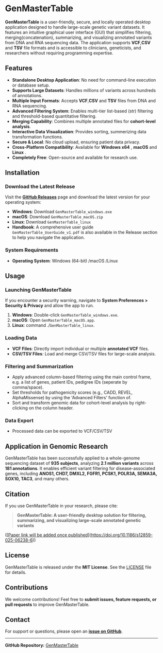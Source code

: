 # GenMasterTable


**GenMasterTable** is a user-friendly, secure, and locally operated desktop application designed to handle large-scale genetic variant datasets. It features an intuitive graphical user interface (GUI) that simplifies filtering, merging(concatenation), summarizing, and visualizing annotated variants from DNA and RNA sequencing data. The application supports **VCF**,**CSV** and **TSV** file formats and is accessible to clinicians, geneticists, and researchers without requiring programming expertise.

## Features

- **Standalone Desktop Application**: No need for command-line execution or database setup.
- **Supports Large Datasets**: Handles millions of variants across hundreds of annotations.
- **Multiple Input Formats**: Accepts **VCF**,**CSV** and **TSV**  files from DNA and RNA sequencing.
- **Advanced Filtering System**: Enables multi-tier list-based (str) filtering and threshold-based quantitative filtering.
- **Merging Capability**: Combines multiple annotated files for **cohort-level analysis**.
- **Interactive Data Visualization**: Provides sorting, summerizing data transformation functions.
- **Secure & Local**: No cloud upload, ensuring patient data privacy.
- **Cross-Platform Compatibility**: Available for **Windows x64** , **macOS** and **Linux** .
- **Completely Free**: Open-source and available for research use.

## Installation

### Download the Latest Release

Visit the **[GitHub Releases](https://github.com/strawberrybeijing/GenMasterTable/releases)** page and download the latest version for your operating system:

- **Windows**: Download `GenMasterTable_windows.exe`
- **macOS**: Download `GenMasterTable_macOS.zip`
- **Linux**: Download `GenMasterTable_linux`
- **Handbook**: A comprehensive user guide `GenMasterTable_UserGuide_v1.pdf` is also available in the Release section to help you navigate the application.

### System Requirements
- **Operating System**: Windows (64-bit) /macOS /Linux

## Usage

### Launching GenMasterTable
If you encounter a security warning, navigate to **System Preferences > Security & Privacy** and allow the app to run.
1. **Windows**: Double-click `GenMasterTable_windows.exe`.
2. **macOS**: Open `GenMasterTable_macOS.app`.
3. **Linux**: command ./`GenMasterTable_linux`.


### Loading Data
- **VCF Files**: Directly import individual or multiple **annotated VCF** files.
- **CSV/TSV Files**: Load and merge CSV/TSV files for large-scale analysis.

### Filtering and Summarization
- Apply advanced column-based filtering using the main control frame, e.g. a list of genes, patient IDs, pedigree IDs (seperate by comma/space).
- Set thresholds for pathogenicity scores (e.g., CADD, REVEL, AlphaMissense) by using the 'Advanced Filters' function of.
- Sort and transform genomic data for cohort-level analysis by right-clicking on the column header.

### Data Export
- Processed data can be exported to VCF/CSV/TSV

## Application in Genomic Research
GenMasterTable has been successfully applied to a whole-genome sequencing dataset of **935 subjects**, analyzing **2.1 million variants** across **181 annotations**. It enables efficient variant filtering for disease-associated genes, including **ANOS1, CHD7, DMXL2, FGFR1, PCSK1, POLR3A, SEMA3A, SOX10, TAC3**, and many others.

## Citation
If you use GenMasterTable in your research, please cite:

> **GenMasterTable: A user-friendly desktop solution for filtering, summarizing, and visualizing large-scale annotated genetic variants**

([[Paper link will be added once published](https://bmcbioinformatics.biomedcentral.com/articles/10.1186/s12859-025-06238-6)](https://doi.org/10.1186/s12859-025-06238-6))

## License
GenMasterTable is released under the **MIT License**. See the [LICENSE](LICENSE) file for details.

## Contributions
We welcome contributions! Feel free to **submit issues, feature requests, or pull requests** to improve GenMasterTable.

## Contact
For support or questions, please open an **[issue on GitHub](https://github.com/strawberrybeijing/GenMasterTable/issues)**.

---
**GitHub Repository:** [GenMasterTable](https://github.com/strawberrybeijing/GenMasterTable)
